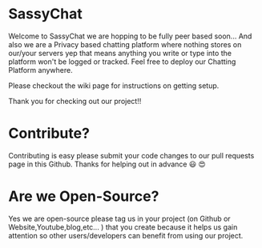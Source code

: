 # SassyChat
 
 Welcome to SassyChat we are hopping to be fully peer based soon... And also we are a Privacy based chatting platform where nothing stores on our/your servers yep that means anything you write or type into the platform won't be logged or tracked. Feel free to deploy our Chatting Platform anywhere.

Please checkout the wiki page for instructions on getting setup.

Thank you for checking out our project!!


# Contribute?

Contributing is easy please submit your code changes to our pull requests page in this Github.
Thanks for helping out in advance :smiley: :heart_eyes:

# Are we Open-Source?
Yes we are open-source please tag us in your project (on Github or Website,Youtube,blog,etc... ) that you create because it helps us gain attention so other users/developers can benefit from using our project.
